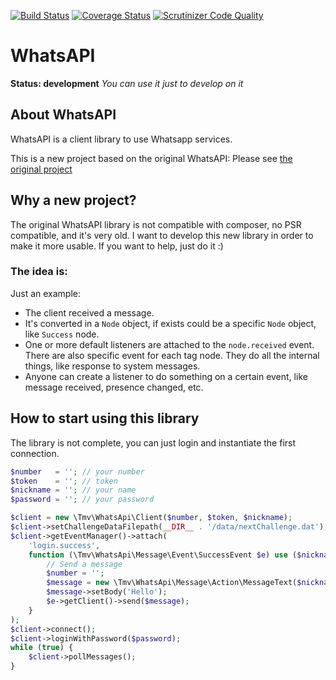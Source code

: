 [![Build Status](https://travis-ci.org/thomasvargiu/TmvWhatsApi.png?branch=master)](https://travis-ci.org/thomasvargiu/TmvWhatsApi)
[![Coverage Status](https://coveralls.io/repos/thomasvargiu/TmvWhatsApi/badge.png?branch=master)](https://coveralls.io/r/thomasvargiu/TmvWhatsApi?branch=master)
[![Scrutinizer Code Quality](https://scrutinizer-ci.com/g/thomasvargiu/TmvWhatsApi/badges/quality-score.png?s=c66994bc72499c4771de0e22fb8f257b75685552)](https://scrutinizer-ci.com/g/thomasvargiu/TmvWhatsApi/)

# WhatsAPI

**Status: development**
*You can use it just to develop on it*


## About WhatsAPI

WhatsAPI is a client library to use Whatsapp services.

This is a new project based on the original WhatsAPI:
Please see [the original project](https://github.com/venomous0x/WhatsAPI)

## Why a new project?

The original WhatsAPI library is not compatible with composer, no PSR compatible, and it's very old.
I want to develop this new library in order to make it more usable.
If you want to help, just do it :)

### The idea is: ###

Just an example:
* The client received a message.
* It's converted in a ```Node``` object, if exists could be a specific ```Node``` object, like ```Success``` node.
* One or more default listeners are attached to the ```node.received``` event. There are also specific event for each tag node. They do all the internal things, like response to system messages.
* Anyone can create a listener to do something on a certain event, like message received, presence changed, etc.

## How to start using this library

The library is not complete, you can just login and instantiate the first connection.

```php
$number   = ''; // your number
$token    = ''; // token
$nickname = ''; // your name
$password = ''; // your password

$client = new \Tmv\WhatsApi\Client($number, $token, $nickname);
$client->setChallengeDataFilepath(__DIR__ . '/data/nextChallenge.dat');
$client->getEventManager()->attach(
    'login.success',
    function (\Tmv\WhatsApi\Message\Event\SuccessEvent $e) use ($nickname) {
        // Send a message
        $number = '';
        $message = new \Tmv\WhatsApi\Message\Action\MessageText($nickname, $number);
        $message->setBody('Hello');
        $e->getClient()->send($message);
    }
);
$client->connect();
$client->loginWithPassword($password);
while (true) {
    $client->pollMessages();
}
```
